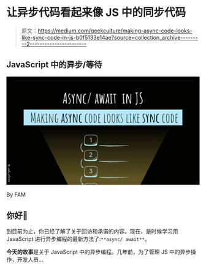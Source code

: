 # 让异步代码看起来像 JS 中的同步代码

> 原文：<https://medium.com/geekculture/making-async-code-looks-like-sync-code-in-js-b0f5133e14ae?source=collection_archive---------2----------------------->

## JavaScript 中的异步/等待

![](img/a169374ed3db0d6579c65c5055664f12.png)

By FAM

## 你好👋

到目前为止，你已经了解了关于回访和承诺的内容。现在，是时候学习用 JavaScript 进行异步编程的最新方法了:`**async/ await**`。

**今天的故事**是关于 JavaScript 中的异步编程。几年前，为了管理 JS 中的异步操作，开发人员…